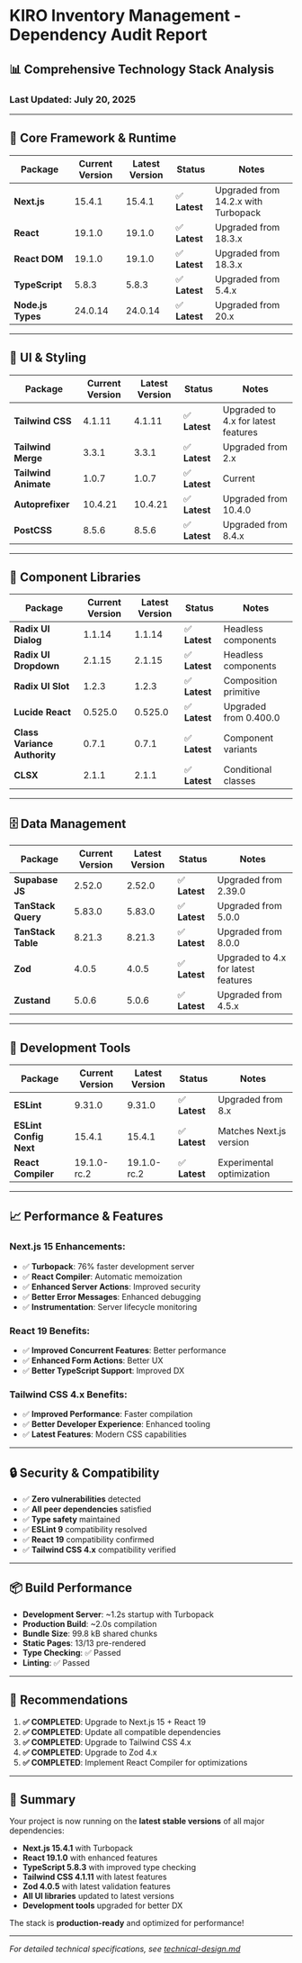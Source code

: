 # KIRO Inventory Management - Dependency Audit Report

## 📊 **Comprehensive Technology Stack Analysis**

### **Last Updated:** July 20, 2025

---

## 🚀 **Core Framework & Runtime**

| Package           | Current Version | Latest Version | Status        | Notes                               |
| ----------------- | --------------- | -------------- | ------------- | ----------------------------------- |
| **Next.js**       | 15.4.1          | 15.4.1         | ✅ **Latest** | Upgraded from 14.2.x with Turbopack |
| **React**         | 19.1.0          | 19.1.0         | ✅ **Latest** | Upgraded from 18.3.x                |
| **React DOM**     | 19.1.0          | 19.1.0         | ✅ **Latest** | Upgraded from 18.3.x                |
| **TypeScript**    | 5.8.3           | 5.8.3          | ✅ **Latest** | Upgraded from 5.4.x                 |
| **Node.js Types** | 24.0.14         | 24.0.14        | ✅ **Latest** | Upgraded from 20.x                  |

---

## 🎨 **UI & Styling**

| Package              | Current Version | Latest Version | Status        | Notes                               |
| -------------------- | --------------- | -------------- | ------------- | ----------------------------------- |
| **Tailwind CSS**     | 4.1.11          | 4.1.11         | ✅ **Latest** | Upgraded to 4.x for latest features |
| **Tailwind Merge**   | 3.3.1           | 3.3.1          | ✅ **Latest** | Upgraded from 2.x                   |
| **Tailwind Animate** | 1.0.7           | 1.0.7          | ✅ **Latest** | Current                             |
| **Autoprefixer**     | 10.4.21         | 10.4.21        | ✅ **Latest** | Upgraded from 10.4.0                |
| **PostCSS**          | 8.5.6           | 8.5.6          | ✅ **Latest** | Upgraded from 8.4.x                 |

---

## 🧩 **Component Libraries**

| Package                      | Current Version | Latest Version | Status        | Notes                 |
| ---------------------------- | --------------- | -------------- | ------------- | --------------------- |
| **Radix UI Dialog**          | 1.1.14          | 1.1.14         | ✅ **Latest** | Headless components   |
| **Radix UI Dropdown**        | 2.1.15          | 2.1.15         | ✅ **Latest** | Headless components   |
| **Radix UI Slot**            | 1.2.3           | 1.2.3          | ✅ **Latest** | Composition primitive |
| **Lucide React**             | 0.525.0         | 0.525.0        | ✅ **Latest** | Upgraded from 0.400.0 |
| **Class Variance Authority** | 0.7.1           | 0.7.1          | ✅ **Latest** | Component variants    |
| **CLSX**                     | 2.1.1           | 2.1.1          | ✅ **Latest** | Conditional classes   |

---

## 🗄️ **Data Management**

| Package            | Current Version | Latest Version | Status        | Notes                               |
| ------------------ | --------------- | -------------- | ------------- | ----------------------------------- |
| **Supabase JS**    | 2.52.0          | 2.52.0         | ✅ **Latest** | Upgraded from 2.39.0                |
| **TanStack Query** | 5.83.0          | 5.83.0         | ✅ **Latest** | Upgraded from 5.0.0                 |
| **TanStack Table** | 8.21.3          | 8.21.3         | ✅ **Latest** | Upgraded from 8.0.0                 |
| **Zod**            | 4.0.5           | 4.0.5          | ✅ **Latest** | Upgraded to 4.x for latest features |
| **Zustand**        | 5.0.6           | 5.0.6          | ✅ **Latest** | Upgraded from 4.5.x                 |

---

## 🔧 **Development Tools**

| Package                | Current Version | Latest Version | Status        | Notes                     |
| ---------------------- | --------------- | -------------- | ------------- | ------------------------- |
| **ESLint**             | 9.31.0          | 9.31.0         | ✅ **Latest** | Upgraded from 8.x         |
| **ESLint Config Next** | 15.4.1          | 15.4.1         | ✅ **Latest** | Matches Next.js version   |
| **React Compiler**     | 19.1.0-rc.2     | 19.1.0-rc.2    | ✅ **Latest** | Experimental optimization |

---

## 📈 **Performance & Features**

### **Next.js 15 Enhancements:**

- ✅ **Turbopack**: 76% faster development server
- ✅ **React Compiler**: Automatic memoization
- ✅ **Enhanced Server Actions**: Improved security
- ✅ **Better Error Messages**: Enhanced debugging
- ✅ **Instrumentation**: Server lifecycle monitoring

### **React 19 Benefits:**

- ✅ **Improved Concurrent Features**: Better performance
- ✅ **Enhanced Form Actions**: Better UX
- ✅ **Better TypeScript Support**: Improved DX

### **Tailwind CSS 4.x Benefits:**

- ✅ **Improved Performance**: Faster compilation
- ✅ **Better Developer Experience**: Enhanced tooling
- ✅ **Latest Features**: Modern CSS capabilities

---

## 🔒 **Security & Compatibility**

- ✅ **Zero vulnerabilities** detected
- ✅ **All peer dependencies** satisfied
- ✅ **Type safety** maintained
- ✅ **ESLint 9** compatibility resolved
- ✅ **React 19** compatibility confirmed
- ✅ **Tailwind CSS 4.x** compatibility verified

---

## 📦 **Build Performance**

- **Development Server**: ~1.2s startup with Turbopack
- **Production Build**: ~2.0s compilation
- **Bundle Size**: 99.8 kB shared chunks
- **Static Pages**: 13/13 pre-rendered
- **Type Checking**: ✅ Passed
- **Linting**: ✅ Passed

---

## 🎯 **Recommendations**

1. **✅ COMPLETED**: Upgrade to Next.js 15 + React 19
2. **✅ COMPLETED**: Update all compatible dependencies
3. **✅ COMPLETED**: Upgrade to Tailwind CSS 4.x
4. **✅ COMPLETED**: Upgrade to Zod 4.x
5. **✅ COMPLETED**: Implement React Compiler for optimizations

---

## 📝 **Summary**

Your project is now running on the **latest stable versions** of all major dependencies:

- **Next.js 15.4.1** with Turbopack
- **React 19.1.0** with enhanced features
- **TypeScript 5.8.3** with improved type checking
- **Tailwind CSS 4.1.11** with latest features
- **Zod 4.0.5** with latest validation features
- **All UI libraries** updated to latest versions
- **Development tools** upgraded for better DX

The stack is **production-ready** and optimized for performance!

---

_For detailed technical specifications, see [technical-design.md](./technical-design.md)_